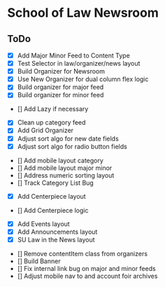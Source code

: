 # School of Law Newsroom

## ToDo

- [x] Add Major Minor Feed to Content Type
- [x] Test Selector in law/organizer/news layout
- [x] Build Organizer for Newsroom
- [x] Use New Organizer for dual column flex logic
- [x] Build organizer for major feed
- [x] Build organizer for minor feed
- [] Add Lazy if necessary
- [x] Clean up category feed
- [x] Add Grid Organizer
- [x] Adjust sort algo for new date fields
- [x] Adjust sort algo for radio button fields
- [] Add mobile layout category
- [] Add mobile layout major minor
- [] Address numeric sorting layout
- [] Track Category List Bug
- [x] Add Centerpiece layout
- [] Add Centerpiece logic
- [x] Add Events layout
- [x] Add Announcements layout
- [x] SU Law in the News layout
- [] Remove contentItem class from organizers
- [] Build Banner
- [] Fix internal link bug on major and minor feeds
- [] Adjust mobile nav to and account foir archives

